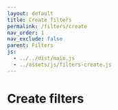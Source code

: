 ```yaml
---
layout: default
title: Create filters
permalink: /filters/create
nav_order: 1
nav_exclude: false
parent: Filters
js:
  - ../../dist/main.js
  - ../assets/js/filters-create.js
---
```


<h1>Create filters</h1>

